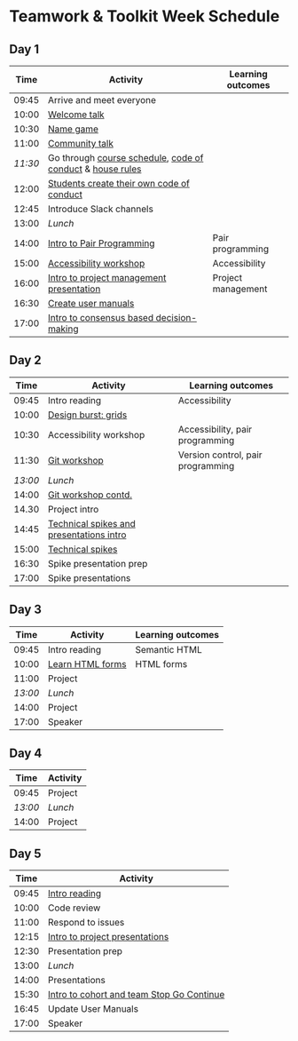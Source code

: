 # Teamwork & Toolkit Week Schedule

## Day 1

| Time    | Activity                                                                                           | Learning outcomes  |
| ------- | -------------------------------------------------------------------------------------------------- | ------------------ |
| 09:45   | Arrive and meet everyone                                                                           |                    |
| 10:00   | [Welcome talk][welcome-talk]                                                                       |                    |
| 10:30   | [Name game][name-game]                                                                             |                    |
| 11:00   | [Community talk][community-talk]                                                                   |                    |
| _11:30_ | Go through [course schedule][course-schedule], [code of conduct][coc] & [house rules][house-rules] |                    |
| 12:00   | [Students create their own code of conduct][student-coc]                                           |                    |
| 12:45   | Introduce Slack channels                                                                           |                    |
| 13:00   | _Lunch_                                                                                            |                    |
| 14:00   | [Intro to Pair Programming][intro-pairing]                                                         | Pair programming   |
| 15:00   | [Accessibility workshop][a11y-workshop]                                                            | Accessibility      |
| 16:00   | [Intro to project management presentation][pm-talk]                                                | Project management |
| 16:30   | [Create user manuals][user-manuals]                                                                |                    |
| 17:00   | [Intro to consensus based decision-making][intro-consensus]                                        |                    |

[welcome-talk]: http://facresources.com/slides/students-day-1-talk#/
[name-game]: https://github.com/foundersandcoders/master-reference/blob/master/coursebook/week-1/resources/name-game.md
[community-talk]: https://facresources.com/slides/community-talk#/
[course-schedule]: https://github.com/foundersandcoders/master-reference/tree/master/coursebook
[house-rules]: https://github.com/foundersandcoders/master-reference/blob/master/coursebook/general/house-rules.md
[coc]: https://github.com/foundersandcoders/master-reference/blob/master/code-of-conduct.md
[student-coc]: https://github.com/foundersandcoders/master-reference/blob/master/coursebook/week-1/cohort-code-of-conduct.md
[intro-pairing]: https://github.com/foundersandcoders/master-reference/blob/master/coursebook/week-1/pair-programming.md
[a11y-workshop]: https://github.com/foundersandcoders/web-accessibility/blob/master/putting-yourself-in-someone-elses-shoes.md
[pm-talk]: https://hackmd.io/@sofer/S1wGfV2M8#/
[user-manuals]: https://github.com/foundersandcoders/master-reference/blob/master/coursebook/general/user-manuals/ISSUE_TEMPLATE.md
[intro-consensus]: https://github.com/foundersandcoders/hq/blob/master/cooperative-structures.md

## Day 2

| Time    | Activity                                                   | Learning outcomes                 |
| ------- | ---------------------------------------------------------- | --------------------------------- |
| 09:45   | Intro reading                                              | Accessibility                     |
| 10:00   | [Design burst: grids][db-grids]                            |                                   |
| 10:30   | Accessibility workshop                                     | Accessibility, pair programming   |
| 11:30   | [Git workshop][git-ws]                                     | Version control, pair programming |
| _13:00_ | _Lunch_                                                    |                                   |
| 14:00   | [Git workshop contd.][git-ws]                              |                                   |
| 14.30   | Project intro                                              |                                   |
| 14:45   | [Technical spikes and presentations intro][research-guide] |                                   |
| 15:00   | [Technical spikes][technical-spikes]                       |                                   |
| 16:30   | Spike presentation prep                                    |                                   |
| 17:00   | Spike presentations                                        |                                   |

[db-grids]: https://docs.google.com/presentation/d/11rIDhbzacs6AUFTVCiJd9f0Ud73TvM4Q9LScMVhctUY/edit?ts=5b4f0840#slide=id.g26a95a14fb_0_0
[git-ws]: https://github.com/foundersandcoders/git-workflow-workshop-for-two
[research-guide]: https://github.com/foundersandcoders/master-reference/blob/master/coursebook/general/research-presentation-guidance.md
[technical-spikes]: https://github.com/foundersandcoders/master-reference/blob/master/coursebook/week-1/research-afternoon.md

## Day 3

| Time    | Activity                        | Learning outcomes |
| ------- | ------------------------------- | ----------------- |
| 09:45   | Intro reading                   | Semantic HTML     |
| 10:00   | [Learn HTML forms][learn-forms] | HTML forms        |
| 11:00   | Project                         |                   |
| _13:00_ | _Lunch_                         |                   |
| 14:00   | Project                         |                   |
| 17:00   | Speaker                         |                   |

[learn-forms]: https://github.com/oliverjam/learn-html-forms/

## Day 4

| Time    | Activity |
| ------- | -------- |
| 09:45   | Project  |
| _13:00_ | _Lunch_  |
| 14:00   | Project  |

## Day 5

| Time  | Activity                                                      |
| ----- | ------------------------------------------------------------- |
| 09:45 | [Intro reading][intro-code-review]                            |
| 10:00 | Code review                                                   |
| 11:00 | Respond to issues                                             |
| 12:15 | [Intro to project presentations][intro-project-presentations] |
| 12:30 | Presentation prep                                             |
| 13:00 | _Lunch_                                                       |
| 14:00 | Presentations                                                 |
| 15:30 | [Intro to cohort and team Stop Go Continue][intro-retros]     |
| 16:45 | Update User Manuals                                           |
| 17:00 | Speaker                                                       |

[intro-code-review]: https://github.com/foundersandcoders/master-reference/blob/master/coursebook/week-1/codereviewintro.md
[intro-project-presentations]: https://github.com/foundersandcoders/master-reference/blob/master/coursebook/general/weekly-projects.md#project-presentation
[intro-retros]: https://github.com/foundersandcoders/master-reference/blob/master/coursebook/general/retrospectives.md#cohort-retrospective

